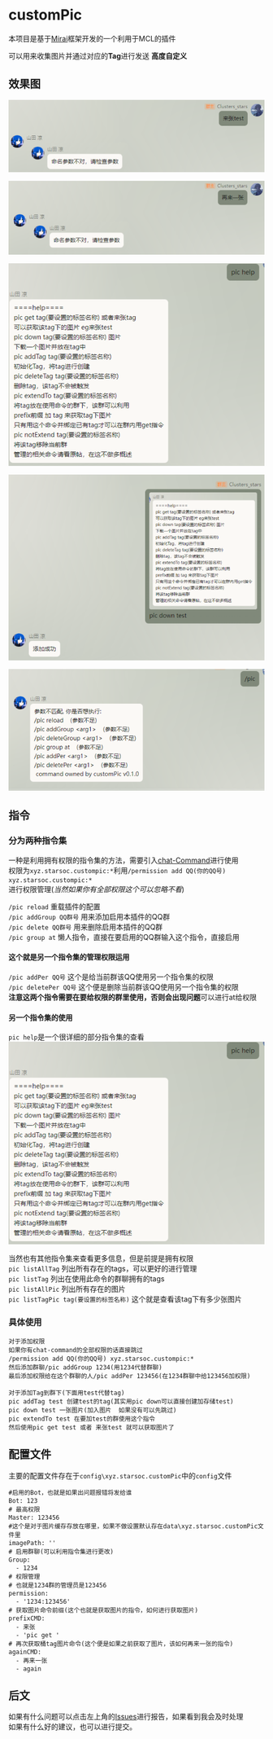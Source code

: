# customPic
本项目是基于[Mirai](https://github.com/mamoe/mirai)框架开发的一个利用于MCL的插件

可以用来收集图片并通过对应的**Tag**进行发送 **高度自定义** 


## 效果图
![get](/READMEPic/获取图片.png)

![again](/READMEPic/再来一张.png)

![help](/READMEPic/help.png)

![down](/READMEPic/down.png)

![helpCMD](/READMEPic/helpCMD.png)
## 指令
### 分为两种指令集
一种是利用拥有权限的指令集的方法，需要引入[chat-Command](https://github.com/project-mirai/chat-command)进行使用  
权限为`xyz.starsoc.custompic:*`利用`/permission add QQ(你的QQ号) xyz.starsoc.custompic:*`   
进行权限管理(*当然如果你有全部权限这个可以忽略不看*)    

`/pic reload` 重载插件的配置   
`/pic addGroup QQ群号` 用来添加启用本插件的QQ群  
`/pic delete QQ群号` 用来删除启用本插件的QQ群  
`/pic group at` 懒人指令，直接在要启用的QQ群输入这个指令，直接启用  

#### 这个就是另一个指令集的管理权限运用
`/pic addPer QQ号` 这个是给当前群该QQ使用另一个指令集的权限    
`/pic deletePer QQ号` 这个便是删除当前群该QQ使用另一个指令集的权限   
**注意这两个指令需要在要给权限的群里使用，否则会出现问题**可以进行at给权限

#### 另一个指令集的使用
`pic help`是一个很详细的部分指令集的查看
![helper](/READMEPic/help.png)  
    
当然也有其他指令集来查看更多信息，但是前提是拥有权限  
`pic listAllTag` 列出所有存在的tags，可以更好的进行管理  
`pic listTag` 列出在使用此命令的群聊拥有的tags    
`pic listAllPic` 列出所有存在的图片  
`pic listTagPic tag(要设置的标签名称)` 这个就是查看该tag下有多少张图片

### 具体使用
```
对于添加权限
如果你有chat-command的全部权限的话直接跳过 
/permission add QQ(你的QQ号) xyz.starsoc.custompic:*
然后添加群聊/pic addGroup 1234(用1234代替群聊)
最后添加权限给在这个群聊的人/pic addPer 123456(在1234群聊中给123456加权限)

对于添加Tag到群下(下面用test代替tag)
pic addTag test 创建test的tag(其实用pic down可以直接创建加存储test)
pic down test 一张图片(加入图片  如果没有可以先跳过)
pic extendTo test 在要加test的群使用这个指令
然后使用pic get test 或者 来张test 就可以获取图片了
```
## 配置文件
主要的配置文件存在于`config\xyz.starsoc.customPic`中的`config`文件  
```
#启用的Bot，也就是如果出问题报错将发给谁
Bot: 123
# 最高权限
Master: 123456
#这个是对于图片缓存存放在哪里，如果不做设置默认存在data\xyz.starsoc.customPic文件里
imagePath: ''
# 启用群聊(可以利用指令集进行更改)
Group: 
  - 1234
# 权限管理
# 也就是1234群的管理员是123456
permission: 
  - '1234:123456'
# 获取图片命令前缀(这个也就是获取图片的指令，如何进行获取图片)
prefixCMD: 
  - 来张
  - 'pic get '
# 再次获取桶tag图片命令(这个便是如果之前获取了图片，该如何再来一张的指令)
againCMD: 
  - 再来一张
  - again
```

## 后文
如果有什么问题可以点击左上角的[Issues](https://github.com/Stars-OC/customPic/issues)进行报告，如果看到我会及时处理    
如果有什么好的建议，也可以进行提交。